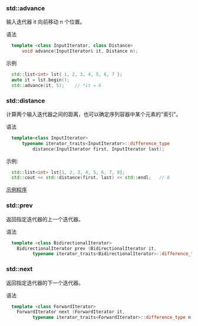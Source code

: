 
### std::advance

输入迭代器 it 向前移动 n 个位置。

语法
```c++
  template <class InputIterator, class Distance>
      void advance(InputIterator& it, Distance n);
```

示例
```c++
  std::list<int> lst{ 1, 2, 3, 4, 5, 6, 7 };
  auto it = lst.begin();
  std::advance(it, 5);    // *it = 6
```


### std::distance

计算两个输入迭代器之间的距离，也可以确定序列容器中某个元素的"索引"。

语法
```c++
  template<class InputIterator>
      typename iterator_traits<InputIterator>::difference_type
          distance(InputIterator first, InputIterator last);
```

示例:
```c++
  std::list<int> lst{1, 2, 3, 4, 5, 6, 7, 8};
  std::cout << std::distance(first, last) << std::endl;   // 8
```

[示例程序](t/05_distance.cpp)

### std::prev

返回指定迭代器的上一个迭代器。

语法
```c++
  template <class BidirectionalIterator>
    BidirectionalIterator prev (BidirectionalIterator it,
          typename iterator_traits<BidirectionalIterator>::difference_type n = 1);
```

### std::next

返回指定迭代器的下一个迭代器。

语法
```c++
  template <class ForwardIterator>
    ForwardIterator next (ForwardIterator it,
          typename iterator_traits<ForwardIterator>::difference_type n = 1);
```
